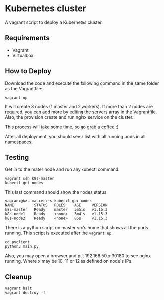 # Kubernetes cluster

A vagrant script to deploy a Kubernetes cluster.

## Requirements
* Vagrant
* Virtualbox

## How to Deploy
Download the code and execute the following command in the same folder as the Vagrantfile:

```
vagrant up
```

It will create 3 nodes (1 master and 2 workers). If more than 2 nodes are
required, you can add more by editing the servers array in the Vagrantfile.
Also, the provision create and run nginx service on the cluster.

This process will take some time, so go grab a coffee :)

After all deployment, you should see a list with all running pods in all
namespaces.


## Testing
Get in to the mater node and run any kubectl command.

```
vagrant ssh k8s-master
kubectl get nodes
```

This last command should show the nodes status.

```
vagrant@k8s-master:~$ kubectl get nodes
NAME         STATUS   ROLES    AGE     VERSION
k8s-master   Ready    master   5m51s   v1.15.3
k8s-node1    Ready    <none>   3m41s   v1.15.3
k8s-node2    Ready    <none>   85s     v1.15.3
```

There is a python script on master vm's home that shows all the pods running. This
script is executed after the ```vagrant up```.

```
cd pyclient
python3 main.py
```


Also, you may open a browser and put 192.168.50.x:30180 to see nginx running.
Where x may be 10, 11 or 12 as defined on node's IPs.

## Cleanup
```
vagrant halt
vagrant destroy -f
```
